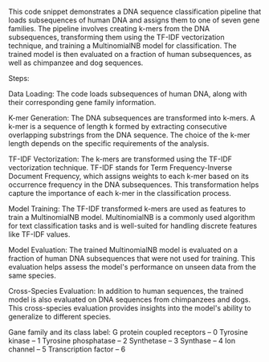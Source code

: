 This code snippet demonstrates a DNA sequence classification pipeline that loads subsequences of human DNA and assigns them to one of seven gene families. The pipeline involves creating k-mers from the DNA subsequences, transforming them using the TF-IDF vectorization technique, and training a MultinomialNB model for classification. The trained model is then evaluated on a fraction of human subsequences, as well as chimpanzee and dog sequences.

Steps:

Data Loading: The code loads subsequences of human DNA, along with their corresponding gene family information.

K-mer Generation: The DNA subsequences are transformed into k-mers. A k-mer is a sequence of length k formed by extracting consecutive overlapping substrings from the DNA sequence. The choice of the k-mer length depends on the specific requirements of the analysis.

TF-IDF Vectorization: The k-mers are transformed using the TF-IDF vectorization technique. TF-IDF stands for Term Frequency-Inverse Document Frequency, which assigns weights to each k-mer based on its occurrence frequency in the DNA subsequences. This transformation helps capture the importance of each k-mer in the classification process.

Model Training: The TF-IDF transformed k-mers are used as features to train a MultinomialNB model. MultinomialNB is a commonly used algorithm for text classification tasks and is well-suited for handling discrete features like TF-IDF values.

Model Evaluation: The trained MultinomialNB model is evaluated on a fraction of human DNA subsequences that were not used for training. This evaluation helps assess the model's performance on unseen data from the same species.

Cross-Species Evaluation: In addition to human sequences, the trained model is also evaluated on DNA sequences from chimpanzees and dogs. This cross-species evaluation provides insights into the model's ability to generalize to different species.

Gane family and its class label:
G protein coupled receptors – 0
Tyrosine kinase – 1
Tyrosine phosphatase – 2
Synthetase – 3
Synthase – 4
Ion channel – 5
Transcription factor – 6
